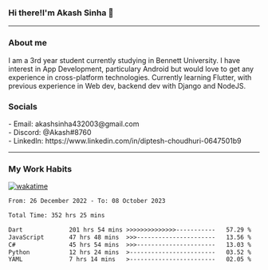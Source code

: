 <h3>Hi there!I'm Akash Sinha 👋</h3>

--- 

<h3>About me</h3>
I am a 3rd year student currently studying in Bennett University. I have interest in App Development, particulary Android but would love to get any experience in cross-platform technologies. Currently learning Flutter, with previous experience in Web dev, backend dev with Django and NodeJS.

<h3>Socials</h3>
 - Email: akashsinha432003@gmail.com<br>
 - Discord: @Akash#8760<br>
 - LinkedIn: https://www.linkedin.com/in/diptesh-choudhuri-0647501b9<br>


---

<h3>My Work Habits</h3>

[![wakatime](https://wakatime.com/badge/user/938b2951-49cf-4810-9b9e-c17cde3d3343.svg)](https://wakatime.com/@938b2951-49cf-4810-9b9e-c17cde3d3343)

<!--START_SECTION:waka-->

```txt
From: 26 December 2022 - To: 08 October 2023

Total Time: 352 hrs 25 mins

Dart             201 hrs 54 mins >>>>>>>>>>>>>>-----------   57.29 %
JavaScript       47 hrs 48 mins  >>>----------------------   13.56 %
C#               45 hrs 54 mins  >>>----------------------   13.03 %
Python           12 hrs 24 mins  >------------------------   03.52 %
YAML             7 hrs 14 mins   >------------------------   02.05 %
```

<!--END_SECTION:waka-->

